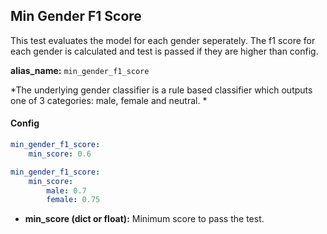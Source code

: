 
<div class="h3-box" markdown="1">

## Min Gender F1 Score

This test evaluates the model for each gender seperately. The f1 score for each gender is calculated and test is passed if they are higher than config.

**alias_name:** `min_gender_f1_score`

<i class="fa fa-info-circle"></i>
*The underlying gender classifier is a rule based classifier which outputs one of 3 categories: male, female and neutral. *

</div><div class="h3-box" markdown="1">

#### Config
```yaml
min_gender_f1_score:
    min_score: 0.6
```
```yaml
min_gender_f1_score:
    min_score:
        male: 0.7
        female: 0.75
```
- **min_score (dict or float):** Minimum score to pass the test.
<!-- #### Examples -->


</div>